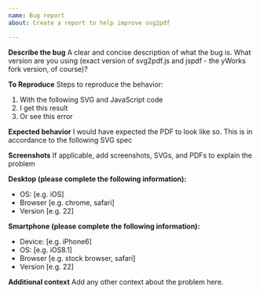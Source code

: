 ```yaml
---
name: Bug report
about: Create a report to help improve svg2pdf

---
```


**Describe the bug**
A clear and concise description of what the bug is. 
What version are you using (exact version of svg2pdf.js and jspdf - the yWorks fork version, of course)?

**To Reproduce**
Steps to reproduce the behavior:
1. With the following SVG and JavaScript code
2. I get this result
3. Or see this error

**Expected behavior**
I would have expected the PDF to look like so. 
This is in accordance to the following SVG spec

**Screenshots**
If applicable, add screenshots, SVGs, and PDFs to explain the problem

**Desktop (please complete the following information):**
 - OS: [e.g. iOS]
 - Browser [e.g. chrome, safari]
 - Version [e.g. 22]

**Smartphone (please complete the following information):**
 - Device: [e.g. iPhone6]
 - OS: [e.g. iOS8.1]
 - Browser [e.g. stock browser, safari]
 - Version [e.g. 22]

**Additional context**
Add any other context about the problem here.
